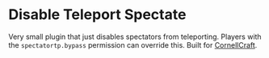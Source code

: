 # Disable Teleport Spectate

Very small plugin that just disables spectators from teleporting. Players with the
`spectatortp.bypass` permission can override this. Built for [CornellCraft](cornellcraft.com).
